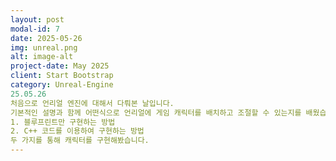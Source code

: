 ```yaml
---
layout: post
modal-id: 7
date: 2025-05-26
img: unreal.png
alt: image-alt
project-date: May 2025
client: Start Bootstrap
category: Unreal-Engine
25.05.26
처음으로 언리얼 엔진에 대해서 다뤄본 날입니다. 
기본적인 설명과 함께 어떤식으로 언리얼에 게임 캐릭터를 배치하고 조절할 수 있는지를 배웠습니다.
1. 블루프린트만 구현하는 방법
2. C++ 코드를 이용하여 구현하는 방법
두 가지를 통해 캐릭터를 구현해봤습니다.
---
```

